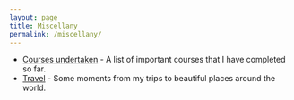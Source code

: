 ```yaml
---
layout: page
title: Miscellany
permalink: /miscellany/
---
```


<ul>
	<li><a href="courses">Courses undertaken</a> - A list of important courses that I have completed so far.</li>
	<li><a href="travel">Travel</a> - Some moments from my trips to beautiful places around the world.</li>
</ul>
